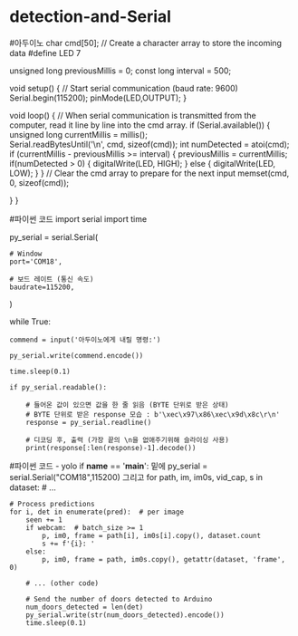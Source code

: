 # detection-and-Serial
#아두이노 
char cmd[50];  // Create a character array to store the incoming data
#define LED 7

unsigned long previousMillis = 0;
const long interval = 500; 

void setup() {
  // Start serial communication (baud rate: 9600)
  Serial.begin(115200);
  pinMode(LED,OUTPUT);
}

void loop() {
  // When serial communication is transmitted from the computer, read it line by line into the cmd array.
  if (Serial.available()) {
    unsigned long currentMillis = millis();   
    Serial.readBytesUntil('\n', cmd, sizeof(cmd));
    int numDetected = atoi(cmd);
    if (currentMillis - previousMillis >= interval) {
      previousMillis = currentMillis;
      if(numDetected > 0) 
      {
        digitalWrite(LED, HIGH);
      } else {
      digitalWrite(LED, LOW);
      }
    }
    // Clear the cmd array to prepare for the next input
    memset(cmd, 0, sizeof(cmd));
 

  }
}

#파이썬 코드 
import serial
import time

py_serial = serial.Serial(
    
    # Window
    port='COM18',
    
    # 보드 레이트 (통신 속도)
    baudrate=115200,
)

while True:
      
    commend = input('아두이노에게 내릴 명령:')
    
    py_serial.write(commend.encode())
    
    time.sleep(0.1)
    
    if py_serial.readable():
        
        # 들어온 값이 있으면 값을 한 줄 읽음 (BYTE 단위로 받은 상태)
        # BYTE 단위로 받은 response 모습 : b'\xec\x97\x86\xec\x9d\x8c\r\n'
        response = py_serial.readline()
        
        # 디코딩 후, 출력 (가장 끝의 \n을 없애주기위해 슬라이싱 사용)
        print(response[:len(response)-1].decode())

#파이썬 코드 - yolo
if __name__ == '__main__': 밑에     py_serial = serial.Serial("COM18",115200)
그리고
for path, im, im0s, vid_cap, s in dataset:
    # ...

    # Process predictions
    for i, det in enumerate(pred):  # per image
        seen += 1
        if webcam:  # batch_size >= 1
            p, im0, frame = path[i], im0s[i].copy(), dataset.count
            s += f'{i}: '
        else:
            p, im0, frame = path, im0s.copy(), getattr(dataset, 'frame', 0)

        # ... (other code)

        # Send the number of doors detected to Arduino
        num_doors_detected = len(det)
        py_serial.write(str(num_doors_detected).encode())
        time.sleep(0.1)
